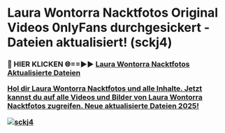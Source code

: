 # Laura Wontorra Nacktfotos Original Videos 0nlyFans durchgesickert - Dateien aktualisiert! (sckj4)

<h3>🔴 HIER KLICKEN 🌐==►► <a href="https://tinyurl.com/h6vf6nb8" rel="nofollow">Laura Wontorra Nacktfotos Aktualisierte Dateien

Hol dir Laura Wontorra Nacktfotos und alle Inhalte. Jetzt kannst du auf alle Videos und Bilder von Laura Wontorra Nacktfotos zugreifen. Neue aktualisierte Dateien 2025!

[![sckj4](https://i.imgur.com/sD4kR3V.gif)](https://tinyurl.com/h6vf6nb8)

